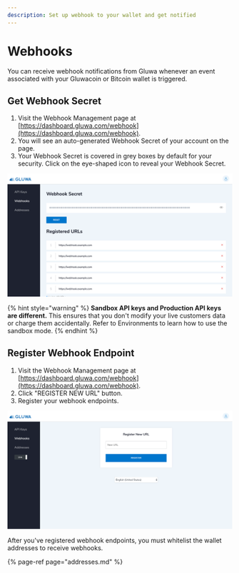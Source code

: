 ```yaml
---
description: Set up webhook to your wallet and get notified
---
```


# Webhooks

You can receive webhook notifications from Gluwa whenever an event associated with your Gluwacoin or Bitcoin wallet is triggered.

## Get Webhook Secret

1. Visit the Webhook Management page at [https://dashboard.gluwa.com/webhook](https://dashboard.gluwa.com/webhook).
2. You will see an auto-generated Webhook Secret of your account on the page.
3. Your Webhook Secret is covered in grey boxes by default for your security. Click on the eye-shaped icon to reveal your Webhook Secret.

![Gluwa Dashboard Webhooks Page](../../.gitbook/assets/screen-shot-2019-09-02-at-12.42.18-am.png)

{% hint style="warning" %}
**Sandbox API keys and Production API keys are different.** This ensures that you don't modify your live customers data or charge them accidentally. Refer to Environments to learn how to use the sandbox mode.
{% endhint %}

## Register Webhook Endpoint

1. Visit the Webhook Management page at [https://dashboard.gluwa.com/webhook](https://dashboard.gluwa.com/webhook).
2. Click "REGISTER NEW URL" button.
3. Register your webhook endpoints.

![Webhook Endpoint Registration Page](../../.gitbook/assets/screen-shot-2019-10-19-at-11.10.45-am.png)

After you've registered webhook endpoints, you must whitelist the wallet addresses to receive webhooks.

{% page-ref page="addresses.md" %}

